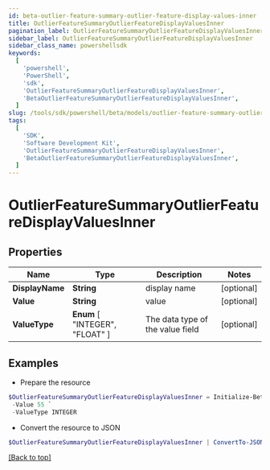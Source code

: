 ```yaml
---
id: beta-outlier-feature-summary-outlier-feature-display-values-inner
title: OutlierFeatureSummaryOutlierFeatureDisplayValuesInner
pagination_label: OutlierFeatureSummaryOutlierFeatureDisplayValuesInner
sidebar_label: OutlierFeatureSummaryOutlierFeatureDisplayValuesInner
sidebar_class_name: powershellsdk
keywords:
  [
    'powershell',
    'PowerShell',
    'sdk',
    'OutlierFeatureSummaryOutlierFeatureDisplayValuesInner',
    'BetaOutlierFeatureSummaryOutlierFeatureDisplayValuesInner',
  ]
slug: /tools/sdk/powershell/beta/models/outlier-feature-summary-outlier-feature-display-values-inner
tags:
  [
    'SDK',
    'Software Development Kit',
    'OutlierFeatureSummaryOutlierFeatureDisplayValuesInner',
    'BetaOutlierFeatureSummaryOutlierFeatureDisplayValuesInner',
  ]
---
```


# OutlierFeatureSummaryOutlierFeatureDisplayValuesInner

## Properties

| Name | Type | Description | Notes |
| --- | --- | --- | --- |
| **DisplayName** | **String** | display name | [optional] |
| **Value** | **String** | value | [optional] |
| **ValueType** | **Enum** [ "INTEGER", "FLOAT" ] | The data type of the value field | [optional] |

## Examples

- Prepare the resource

```powershell
$OutlierFeatureSummaryOutlierFeatureDisplayValuesInner = Initialize-BetaOutlierFeatureSummaryOutlierFeatureDisplayValuesInner  -DisplayName Aliza Chris `
 -Value 55 `
 -ValueType INTEGER
```

- Convert the resource to JSON

```powershell
$OutlierFeatureSummaryOutlierFeatureDisplayValuesInner | ConvertTo-JSON
```

[[Back to top]](#)
